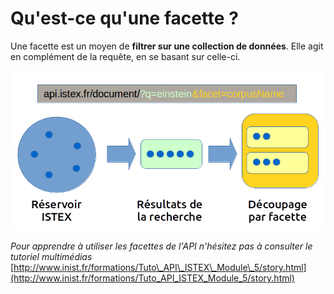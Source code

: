 # Qu'est-ce qu'une facette ?

Une facette est un moyen de **filtrer sur une collection de données**. Elle agit en complément de la requête, en se basant sur celle-ci.

![](../../.gitbook/assets/schemafacets.png)

_Pour apprendre à utiliser les facettes de l'API_  _n'hésitez pas à consulter le tutoriel multimédias_ [http://www.inist.fr/formations/Tuto\_API\_ISTEX\_Module\_5/story.html](http://www.inist.fr/formations/Tuto_API_ISTEX_Module_5/story.html)


